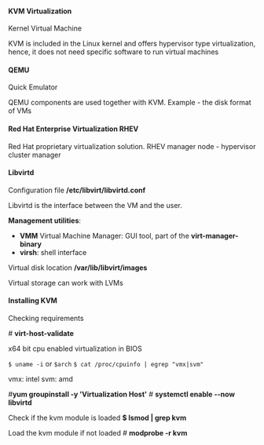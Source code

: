 
#### KVM Virtualization

Kernel Virtual Machine

KVM is included in the Linux kernel and offers hypervisor type virtualization, hence, it does not need specific software to run virtual machines

#### QEMU

Quick Emulator

QEMU components are used together with KVM. Example - the disk format of VMs

#### Red Hat Enterprise Virtualization RHEV

Red Hat proprietary virtualization solution. RHEV manager node - hypervisor cluster manager

#### Libvirtd 

Configuration file
**/etc/libvirt/libvirtd.conf**

Libvirtd is the interface between the VM and the user. 

**Management utilities**:
* **VMM** Virtual Machine Manager: GUI tool, part of the **virt-manager-binary**
* **virsh**: shell interface

Virtual disk location
**/var/lib/libvirt/images**

Virtual storage can work with LVMs

#### Installing KVM

Checking requirements

\# **virt-host-validate**

x64 bit cpu
enabled virtualization in BIOS

`$ uname -i` or `$arch`
`$ cat /proc/cpuinfo | egrep "vmx|svm"`

vmx: intel
svm: amd

\#**yum groupinstall -y 'Virtualization Host'**
\# **systemctl enable --now libvirtd**

Check if the kvm module is loaded
**$ lsmod | grep kvm**

Load the kvm module if not loaded
\# **modprobe -r kvm**


